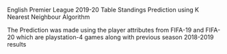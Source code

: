 English Premier League 2019-20 Table Standings Prediction using K Nearest Neighbour Algorithm

The Prediction was made using the player attributes from FIFA-19 and FIFA-20 which are playstation-4 games along with previous season 2018-2019 results

